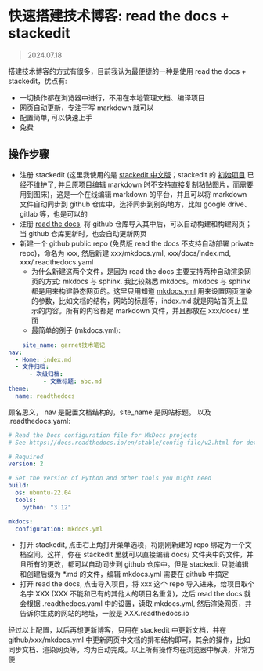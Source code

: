 # 快速搭建技术博客: read the docs + stackedit

> 2024.07.18

搭建技术博客的方式有很多，目前我认为最便捷的一种是使用 read the docs + stackedit，优点有:
* 一切操作都在浏览器中进行，不用在本地管理文档、编译项目
* 网页自动更新，专注于写 markdown 就可以
* 配置简单, 可以快速上手
* 免费

## 操作步骤

* 注册 stackedit (这里我使用的是 [stackedit 中文版](https://stackedit.cn/)；stackedit 的 [初始项目](https://stackedit.io/) 已经不维护了, 并且原项目编辑 markdown 时不支持直接复制粘贴图片，而需要用到图床)，这是一个在线编辑 markdown 的平台，并且可以将 markdown 文件自动同步到 github 仓库中，选择同步到别的地方，比如 google drive、gitlab 等，也是可以的
* 注册 [read the docs](https://about.readthedocs.com/), 将 github 仓库导入其中后，可以自动构建和构建网页；当 github 仓库更新时，也会自动更新网页
* 新建一个 github public repo (免费版 read the docs 不支持自动部署 private repo)，命名为 xxx, 然后新建 xxx/mkdocs.yml, xxx/docs/index.md, xxx/.readthedocs.yaml
	* 为什么新建这两个文件，是因为 read the docs 主要支持两种自动渲染网页的方式: mkdocs 与 sphinx. 我比较熟悉 mkdocs。mkdocs 与 sphinx 都是用来构建静态网页的。这里只用知道 [mkdocs.yml](https://www.mkdocs.org/user-guide/configuration/) 用来设置网页渲染的参数，比如文档的结构，网站的标题等，index.md 就是网站首页上显示的内容。所有的内容都是 markdown 文件，并且都放在 xxx/docs/ 里面
	* 最简单的例子 (mkdocs.yml):
	
```yml
	site_name: garnet技术笔记
nav:
  - Home: index.md
  - 文件归档:
	  - 次级归档:
		  - 文章标题: abc.md
theme:
  name: readthedocs
```
顾名思义， nav 是配置文档结构的，site_name 是网站标题。
以及 .readthedocs.yaml:
```yml
# Read the Docs configuration file for MkDocs projects
# See https://docs.readthedocs.io/en/stable/config-file/v2.html for details

# Required
version: 2

# Set the version of Python and other tools you might need
build:
  os: ubuntu-22.04
  tools:
    python: "3.12"

mkdocs:
  configuration: mkdocs.yml
```

* 打开 stackedit, 点击右上角打开菜单选项，将刚刚新建的 repo 绑定为一个文档空间。这样，你在 stackedit 里就可以直接编辑 docs/ 文件夹中的文件，并且所有的更改，都可以自动同步到 github 仓库中。但是 stackedit 只能编辑和创建后缀为 *.md 的文件，编辑 mkdocs.yml 需要在 github 中搞定
* 打开 read the docs, 点击导入项目，将 xxx 这个 repo 导入进来，给项目取个名字 XXX (XXX 不能和已有的其他人的项目名重复)，之后 read the docs 就会根据 .readthedocs.yaml 中的设置，读取 mkdocs.yml, 然后渲染网页，并告诉你生成的网站的地址，一般是 XXX.readthedocs.io

经过以上配置，以后再想更新博客，只用在 stackedit 中更新文档，并在 github/xxx/mkdocs.yml 中更新网页中文档的排布结构即可，其余的操作，比如同步文档、渲染网页等，均为自动完成。以上所有操作均在浏览器中解决，非常方便





<!--stackedit_data:
eyJoaXN0b3J5IjpbLTE2MjcwMDE5MDldfQ==
-->